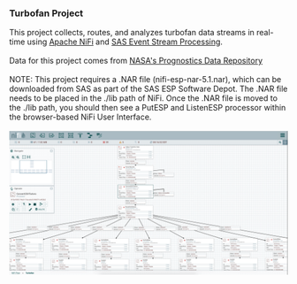 <h3>Turbofan Project</h3>
This project collects, routes, and analyzes turbofan data streams in real-time using <a href="https://docs.hortonworks.com/HDPDocuments/HDF3/HDF-3.0.1.1/bk_getting-started-with-apache-nifi/content/getting-started-with-apache-nifi.html">Apache NiFi</a> and <a href="https://www.sas.com/en_us/software/event-stream-processing.html">SAS Event Stream Processing</a>. 
<br>
<br>Data for this project comes from <a href="https://ti.arc.nasa.gov/tech/dash/pcoe/prognostic-data-repository/">NASA's Prognostics Data Repository</a>
<br>
<br>NOTE: This project requires a .NAR file (nifi-esp-nar-5.1.nar), which can be downloaded from SAS as part of the SAS ESP Software Depot. The .NAR file needs to be placed in the ./lib path of NiFi. Once the .NAR file is moved to the ./lib path, you should then see a PutESP and ListenESP processor within the browser-based NiFi User Interface.
<br>
<br>
<img src="nifi_esp_screenshot.png" alt="nifi_esp_screenshot.png">
<br>
